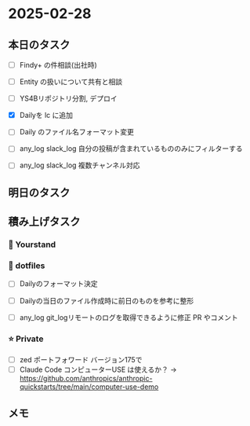 # 2025-02-28

## 本日のタスク

- [ ] Findy+ の件相談(出社時)

- [ ] Entity の扱いについて共有と相談
- [ ] YS4Bリポジトリ分割, デプロイ

- [x] Dailyを lc に追加
- [ ] Daily のファイル名フォーマット変更
- [ ] any_log slack_log 自分の投稿が含まれているもののみにフィルターする
- [ ] any_log slack_log 複数チャンネル対応

## 明日のタスク

## 積み上げタスク

### 🔵 Yourstand

### 🔴 dotfiles

- [ ] Dailyのフォーマット決定
- [ ] Dailyの当日のファイル作成時に前日のものを参考に整形

- [ ] any_log git_logリモートのログを取得できるように修正 PR やコメント

### ⭐️ Private

- [ ] zed ポートフォワード バージョン175で
- [ ] Claude Code コンピューターUSE は使えるか？ -> https://github.com/anthropics/anthropic-quickstarts/tree/main/computer-use-demo

## メモ

